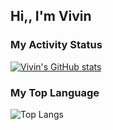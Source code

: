 ## Hi,, I'm Vivin

### My Activity Status
[![Vivin's GitHub stats](https://github-readme-stats.vercel.app/api?username=vinsapr)](https://github.com/vinsapr/github-readme-stats)

### My Top Language
![Top Langs](https://github-readme-stats.vercel.app/api/top-langs/?username=vinsapr&langs_count=8)

<!--
**vinsapr/vinsapr** is a ✨ _special_ ✨ repository because its `README.md` (this file) appears on your GitHub profile.

Here are some ideas to get you started:

- 🔭 I’m currently working on ...
- 🌱 I’m currently learning ...
- 👯 I’m looking to collaborate on ...
- 🤔 I’m looking for help with ...
- 💬 Ask me about ...
- 📫 How to reach me: ...
- 😄 Pronouns: ...
- ⚡ Fun fact: ...
-->
